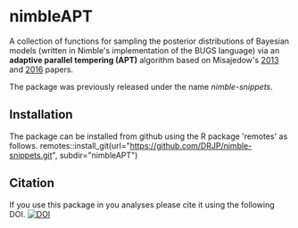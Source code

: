 nimbleAPT
===============

A collection of functions for sampling the posterior distributions of Bayesian models (written in Nimble's implementation of the BUGS language) via an **adaptive parallel tempering (APT)** algorithm based on Misajedow's [2013](http://www.tandfonline.com/doi/abs/10.1080/10618600.2013.778779) and [2016](https://link.springer.com/article/10.1007/s11222-015-9579-0) papers.

The package was previously released under the name *nimble-snippets*. 

Installation
------------
The package can be installed from github using the R package 'remotes' as follows.
remotes::install_git(url="https://github.com/DRJP/nimble-snippets.git", subdir="nimbleAPT")

Citation
--------
If you use this package in you analyses please cite it using the following DOI.
[![DOI](https://zenodo.org/badge/106051349.svg)](https://zenodo.org/badge/latestdoi/106051349)

